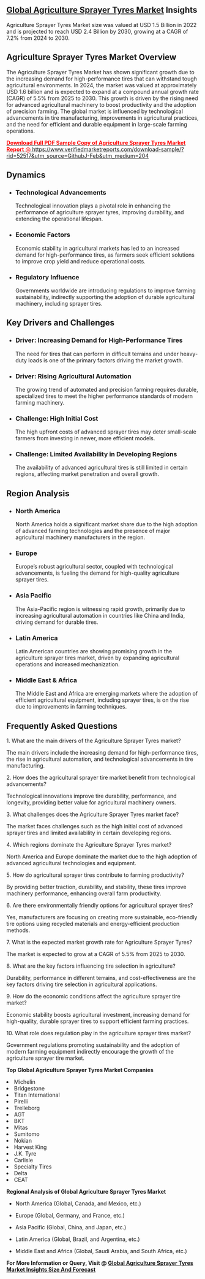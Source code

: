 <h2><a href="https://www.verifiedmarketreports.com/download-sample/?rid=52517&amp;utm_source=GithubJ&amp;utm_medium=204" target="_blank">Global Agriculture Sprayer Tyres Market</a> Insights</h2><p>Agriculture Sprayer Tyres Market size was valued at USD 1.5 Billion in 2022 and is projected to reach USD 2.4 Billion by 2030, growing at a CAGR of 7.2% from 2024 to 2030.</p><p> <h2>Agriculture Sprayer Tyres Market Overview</h2> <p>The Agriculture Sprayer Tyres Market has shown significant growth due to the increasing demand for high-performance tires that can withstand tough agricultural environments. In 2024, the market was valued at approximately USD 1.6 billion and is expected to expand at a compound annual growth rate (CAGR) of 5.5% from 2025 to 2030. This growth is driven by the rising need for advanced agricultural machinery to boost productivity and the adoption of precision farming. The global market is influenced by technological advancements in tire manufacturing, improvements in agricultural practices, and the need for efficient and durable equipment in large-scale farming operations.</p> <p><a href="download-sample"><p><span class=""><span style="color: #ff0000;"><strong>Download Full PDF Sample Copy of Agriculture Sprayer Tyres Market Report</strong> @ </span><a href="https://www.verifiedmarketreports.com/download-sample/?rid=52517&amp;utm_source=GithubJ-Feb&amp;utm_medium=204" target="_blank">https://www.verifiedmarketreports.com/download-sample/?rid=52517&amp;utm_source=GithubJ-Feb&amp;utm_medium=204</a></span></p></a></p> <h2>Dynamics</h2> <ul> <li><h3>Technological Advancements</h3>Technological innovation plays a pivotal role in enhancing the performance of agriculture sprayer tyres, improving durability, and extending the operational lifespan.</li> <li><h3>Economic Factors</h3>Economic stability in agricultural markets has led to an increased demand for high-performance tires, as farmers seek efficient solutions to improve crop yield and reduce operational costs.</li> <li><h3>Regulatory Influence</h3>Governments worldwide are introducing regulations to improve farming sustainability, indirectly supporting the adoption of durable agricultural machinery, including sprayer tires.</li> </ul> <h2>Key Drivers and Challenges</h2> <ul> <li><h3>Driver: Increasing Demand for High-Performance Tires</h3>The need for tires that can perform in difficult terrains and under heavy-duty loads is one of the primary factors driving the market growth.</li> <li><h3>Driver: Rising Agricultural Automation</h3>The growing trend of automated and precision farming requires durable, specialized tires to meet the higher performance standards of modern farming machinery.</li> <li><h3>Challenge: High Initial Cost</h3>The high upfront costs of advanced sprayer tires may deter small-scale farmers from investing in newer, more efficient models.</li> <li><h3>Challenge: Limited Availability in Developing Regions</h3>The availability of advanced agricultural tires is still limited in certain regions, affecting market penetration and overall growth.</li> </ul> <h2>Region Analysis</h2> <ul> <li><h3>North America</h3>North America holds a significant market share due to the high adoption of advanced farming technologies and the presence of major agricultural machinery manufacturers in the region.</li> <li><h3>Europe</h3>Europe’s robust agricultural sector, coupled with technological advancements, is fueling the demand for high-quality agriculture sprayer tires.</li> <li><h3>Asia Pacific</h3>The Asia-Pacific region is witnessing rapid growth, primarily due to increasing agricultural automation in countries like China and India, driving demand for durable tires.</li> <li><h3>Latin America</h3>Latin American countries are showing promising growth in the agriculture sprayer tires market, driven by expanding agricultural operations and increased mechanization.</li> <li><h3>Middle East & Africa</h3>The Middle East and Africa are emerging markets where the adoption of efficient agricultural equipment, including sprayer tires, is on the rise due to improvements in farming techniques.</li> </ul> <h2>Frequently Asked Questions</h2> <p>1. What are the main drivers of the Agriculture Sprayer Tyres market?</p> <p>The main drivers include the increasing demand for high-performance tires, the rise in agricultural automation, and technological advancements in tire manufacturing.</p> <p>2. How does the agricultural sprayer tire market benefit from technological advancements?</p> <p>Technological innovations improve tire durability, performance, and longevity, providing better value for agricultural machinery owners.</p> <p>3. What challenges does the Agriculture Sprayer Tyres market face?</p> <p>The market faces challenges such as the high initial cost of advanced sprayer tires and limited availability in certain developing regions.</p> <p>4. Which regions dominate the Agriculture Sprayer Tyres market?</p> <p>North America and Europe dominate the market due to the high adoption of advanced agricultural technologies and equipment.</p> <p>5. How do agricultural sprayer tires contribute to farming productivity?</p> <p>By providing better traction, durability, and stability, these tires improve machinery performance, enhancing overall farm productivity.</p> <p>6. Are there environmentally friendly options for agricultural sprayer tires?</p> <p>Yes, manufacturers are focusing on creating more sustainable, eco-friendly tire options using recycled materials and energy-efficient production methods.</p> <p>7. What is the expected market growth rate for Agriculture Sprayer Tyres?</p> <p>The market is expected to grow at a CAGR of 5.5% from 2025 to 2030.</p> <p>8. What are the key factors influencing tire selection in agriculture?</p> <p>Durability, performance in different terrains, and cost-effectiveness are the key factors driving tire selection in agricultural applications.</p> <p>9. How do the economic conditions affect the agriculture sprayer tire market?</p> <p>Economic stability boosts agricultural investment, increasing demand for high-quality, durable sprayer tires to support efficient farming practices.</p> <p>10. What role does regulation play in the agriculture sprayer tires market?</p> <p>Government regulations promoting sustainability and the adoption of modern farming equipment indirectly encourage the growth of the agriculture sprayer tire market.</p> </p><p><strong>Top Global Agriculture Sprayer Tyres Market Companies</strong></p><div data-test-id=""><p><li>Michelin</li><li> Bridgestone</li><li> Titan International</li><li> Pirelli</li><li> Trelleborg</li><li> AGT</li><li> BKT</li><li> Mitas</li><li> Sumitomo</li><li> Nokian</li><li> Harvest King</li><li> J.K. Tyre</li><li> Carlisle</li><li> Specialty Tires</li><li> Delta</li><li> CEAT</li></p><div><strong>Regional Analysis of&nbsp;Global Agriculture Sprayer Tyres Market</strong></div><ul><li dir="ltr"><p dir="ltr">North America&nbsp;(Global, Canada, and Mexico, etc.)</p></li><li dir="ltr"><p dir="ltr">Europe (Global, Germany, and France, etc.)</p></li><li dir="ltr"><p dir="ltr">Asia Pacific&nbsp;(Global, China, and Japan, etc.)</p></li><li dir="ltr"><p dir="ltr">Latin America&nbsp;(Global, Brazil, and Argentina, etc.)</p></li><li dir="ltr">Middle East and Africa&nbsp;(Global, Saudi Arabia, and South Africa, etc.)</li></ul><p><strong>For More Information or Query, Visit @&nbsp;</strong><strong><a href="https://www.verifiedmarketreports.com/product/global-agriculture-sprayer-tyres-market-2019-by-manufacturers-regions-type-and-application-forecast-to-2024/?utm_source=GithubJ&amp;utm_medium=204" target="_blank">Global Agriculture Sprayer Tyres Market Insights Size And Forecast</a></strong></p></div>
